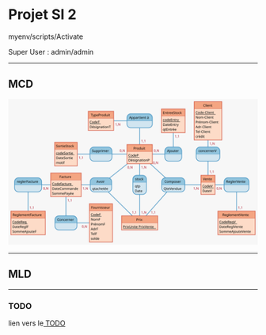 # Projet SI 2

myenv/scripts/Activate

Super User : admin/admin

---

## MCD

![MCD](./Produits.svg)

---

## MLD 

---

### TODO

lien vers le<a href = "https://docs.google.com/document/d/1p4AEmfjQCIl8V3P4KqdRbiftw__VmnMbqsB00Lt2668/edit?usp=sharing"> TODO </a>